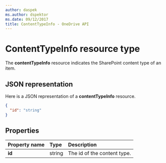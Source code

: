```yaml
---
author: daspek
ms.author: dspektor
ms.date: 09/12/2017
title: ContentTypeInfo - OneDrive API
---
```

# ContentTypeInfo resource type

The **contentTypeInfo** resource indicates the SharePoint content type of an item.

## JSON representation

Here is a JSON representation of a **contentTypeInfo** resource.
<!-- { "blockType": "resource", "@odata.type": "microsoft.graph.contentTypeInfo", "@type.aka": "oneDrive.contentTypeFacet" } -->

```json
{
  "id": "string"
}
```

## Properties

| Property name     | Type    | Description
|:------------------|:--------|:----------------------------------------------------
| **id**            | string  | The id of the content type.

<!-- {
  "type": "#page.annotation",
  "description": "",
  "keywords": "",
  "section": "documentation",
  "tocPath": "Resources/ContentTypeInfo"
} -->
